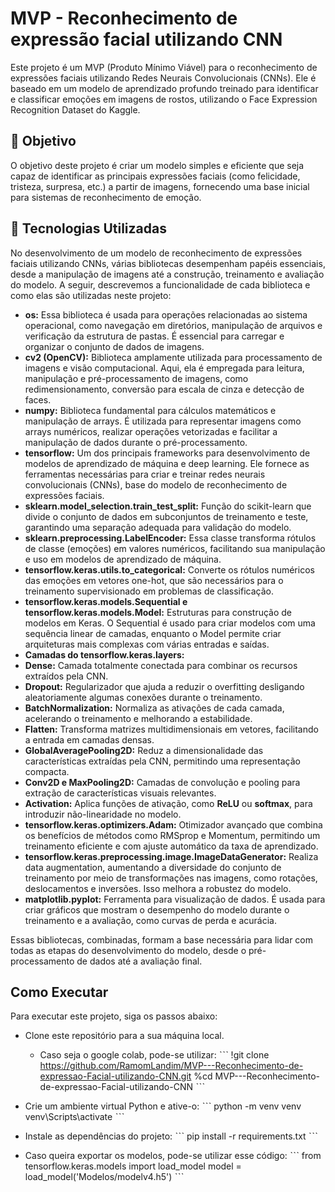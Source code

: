 # MVP - Reconhecimento de expressão facial utilizando CNN
Este projeto é um MVP (Produto Mínimo Viável) para o reconhecimento de expressões faciais utilizando Redes Neurais Convolucionais (CNNs). Ele é baseado em um modelo de aprendizado profundo treinado para identificar e classificar emoções em imagens de rostos, utilizando o Face Expression Recognition Dataset do Kaggle.

## 🎯 Objetivo
O objetivo deste projeto é criar um modelo simples e eficiente que seja capaz de identificar as principais expressões faciais (como felicidade, tristeza, surpresa, etc.) a partir de imagens, fornecendo uma base inicial para sistemas de reconhecimento de emoção.

## 🚀 Tecnologias Utilizadas
No desenvolvimento de um modelo de reconhecimento de expressões faciais utilizando CNNs, várias bibliotecas desempenham papéis essenciais, desde a manipulação de imagens até a construção, treinamento e avaliação do modelo. A seguir, descrevemos a funcionalidade de cada biblioteca e como elas são utilizadas neste projeto:

- **os:** Essa biblioteca é usada para operações relacionadas ao sistema operacional, como navegação em diretórios, manipulação de arquivos e verificação da estrutura de pastas. É essencial para carregar e organizar o conjunto de dados de imagens.
- **cv2 (OpenCV):** Biblioteca amplamente utilizada para processamento de imagens e visão computacional. Aqui, ela é empregada para leitura, manipulação e pré-processamento de imagens, como redimensionamento, conversão para escala de cinza e detecção de faces.
- **numpy:** Biblioteca fundamental para cálculos matemáticos e manipulação de arrays. É utilizada para representar imagens como arrays numéricos, realizar operações vetorizadas e facilitar a manipulação de dados durante o pré-processamento.
- **tensorflow:** Um dos principais frameworks para desenvolvimento de modelos de aprendizado de máquina e deep learning. Ele fornece as ferramentas necessárias para criar e treinar redes neurais convolucionais (CNNs), base do modelo de reconhecimento de expressões faciais.
- **sklearn.model_selection.train_test_split:** Função do scikit-learn que divide o conjunto de dados em subconjuntos de treinamento e teste, garantindo uma separação adequada para validação do modelo.
- **sklearn.preprocessing.LabelEncoder:** Essa classe transforma rótulos de classe (emoções) em valores numéricos, facilitando sua manipulação e uso em modelos de aprendizado de máquina.
- **tensorflow.keras.utils.to_categorical:** Converte os rótulos numéricos das emoções em vetores one-hot, que são necessários para o treinamento supervisionado em problemas de classificação.
- **tensorflow.keras.models.Sequential e tensorflow.keras.models.Model:** Estruturas para construção de modelos em Keras. O Sequential é usado para criar modelos com uma sequência linear de camadas, enquanto o Model permite criar arquiteturas mais complexas com várias entradas e saídas.
- **Camadas do tensorflow.keras.layers:**
 - **Dense:** Camada totalmente conectada para combinar os recursos extraídos pela CNN.
 - **Dropout:** Regularizador que ajuda a reduzir o overfitting desligando aleatoriamente algumas conexões durante o treinamento.
 - **BatchNormalization:** Normaliza as ativações de cada camada, acelerando o treinamento e melhorando a estabilidade.
 - **Flatten:** Transforma matrizes multidimensionais em vetores, facilitando a entrada em camadas densas.
 - **GlobalAveragePooling2D:** Reduz a dimensionalidade das características extraídas pela CNN, permitindo uma representação compacta.
 - **Conv2D e MaxPooling2D:** Camadas de convolução e pooling para extração de características visuais relevantes.
 - **Activation:** Aplica funções de ativação, como **ReLU** ou **softmax**, para introduzir não-linearidade no modelo.
 - **tensorflow.keras.optimizers.Adam:** Otimizador avançado que combina os benefícios de métodos como RMSprop e Momentum, permitindo um treinamento eficiente e com ajuste automático da taxa de aprendizado.
- **tensorflow.keras.preprocessing.image.ImageDataGenerator:** Realiza data augmentation, aumentando a diversidade do conjunto de treinamento por meio de transformações nas imagens, como rotações, deslocamentos e inversões. Isso melhora a robustez do modelo.
- **matplotlib.pyplot:** Ferramenta para visualização de dados. É usada para criar gráficos que mostram o desempenho do modelo durante o treinamento e a avaliação, como curvas de perda e acurácia.

Essas bibliotecas, combinadas, formam a base necessária para lidar com todas as etapas do desenvolvimento do modelo, desde o pré-processamento de dados até a avaliação final.

## Como Executar
Para executar este projeto, siga os passos abaixo:
- Clone este repositório para a sua máquina local.
    - Caso seja o google colab, pode-se utilizar:
    ˋˋˋ
    !git clone https://github.com/RamomLandim/MVP---Reconhecimento-de-expressao-Facial-utilizando-CNN.git
    %cd MVP---Reconhecimento-de-expressao-Facial-utilizando-CNN
    ˋˋˋ

- Crie um ambiente virtual Python e ative-o:
    ˋˋˋ
    python -m venv venv
    venv\Scripts\activate
    ˋˋˋ

- Instale as dependências do projeto:
    ˋˋˋ
    pip install -r requirements.txt
    ˋˋˋ

- Caso queira exportar os modelos, pode-se utilizar esse código:
    ˋˋˋ
    from tensorflow.keras.models import load_model
    model = load_model('Modelos/modelv4.h5')
    ˋˋˋ